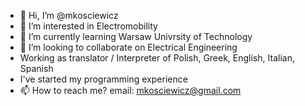 - 👋 Hi, I’m @mkosciewicz
- 👀 I’m interested in Electromobility
- 🌱 I’m currently learning Warsaw Univrsity of Technology
- 💞️ I’m looking to collaborate on Electrical Engineering
- Working as translator / Interpreter of Polish, Greek, English, Italian, Spanish
- I've started my programming experience
- 📫 How to reach me? email: mkosciewicz@gmail.com

<!---
mkosciewicz/mkosciewicz is a ✨ special ✨ repository because its `README.md` (this file) appears on your GitHub profile.
You can click the Preview link to take a look at your changes.
--->
